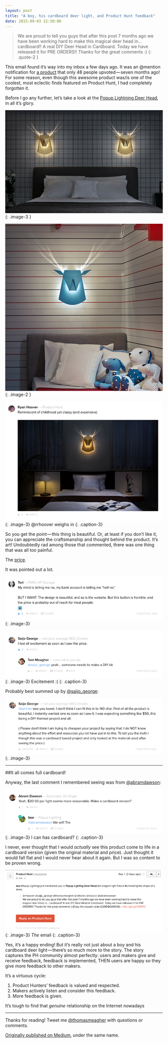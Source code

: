 ```yaml
---
layout: post
title: "A boy, his cardboard deer light, and Product Hunt feedback"
date: 2015-09-03 22:50:00
---
```


>We are proud to tell you guys that after this post 7 months ago we have been working hard to make this magical deer head in… cardboard!! A real DIY Deer Head in Cardboard. Today we have released it for PRE ORDERS!! Thanks for the great comments :)
{: .quote-2 }

This email found it’s way into my inbox a few days ago. It was an @mention notification for [a product](http://www.producthunt.com/tech/popup-lighting-deer-head) that only 48 people upvoted — seven months ago! For some reason, even though this awesome product was/is one of the coolest, most eclectic finds featured on Product Hunt, I had completely forgotten it.

Before I go any further, let’s take a look at the [Popup Lightning Deer Head](http://popuplighting.com/), in all it’s glory.

![Dual Deer Heads](/blog/assets/2015/3/1.png)
{: .image-3 }

![A blue one!](/blog/assets/2015/3/2.png)
{: .image-2 }

![@rrhoover weighs in](/blog/assets/2015/3/3.png)
{: .image-3}
@rrhoover weighs in
{: .caption-3}

So you get the point — this thing is beautiful. Or, at least if you don’t like it, you can appreciate the craftsmanship and thought behind the product. It’s art! Undoubtedly rad among those that commented, there was one thing that was all too painful.

The [price](http://popuplighting.com/collections/shop/products/deer-head).

It was pointed out a lot.

![tweet](/blog/assets/2015/3/4.png)
{: .image-3}

![Excitement](/blog/assets/2015/3/5.png)
{: .image-3}
Excitement :(
{: .caption-3}

Probably best summed up by [@saijo_george](http://twitter.com/saijo_george):

![Summary](/blog/assets/2015/3/6.png)
{: .image-3}

***

##It all comes full cardboard!

Anyway, the last comment I remembered seeing was from [@abramdawson](http://twitter.com/abramdawson):

![Summary](/blog/assets/2015/3/7.png)
{: .image-3}
I can has cardboard?
{: .caption-3}

I never, ever thought that I would *actually* see this product come to life in a cardboard version (given the original material and price). Just thought it would fall flat and I would never hear about it again. But I was so content to be proven wrong.

![Summary](/blog/assets/2015/3/8.png)
{: .image-3}
*The* email
{: .caption-3}

Yes, it’s a happy ending! But it’s really not just about a boy and his cardboard deer light — there’s so much more to the story. The story captures the PH community almost perfectly: users and makers give and receive feedback, feedback is implemented, THEN users are happy so they give more feedback to other makers.

It’s a virtuous cycle:

1. Product Hunters’ feedback is valued and respected.
2. Makers actively listen and consider this feedback.
3. More feedback is given.

It’s tough to find that *genuine* relationship on the Internet nowadays

***

Thanks for reading! Tweet me [@thomasmeagher](http://twitter.com/thomasmeagher) with questions or comments.

[Originally published on Medium](https://medium.com/@tfm/a-boy-his-cardboard-deer-light-and-product-hunt-feedback-4c8fec23d8e0), under the same name.